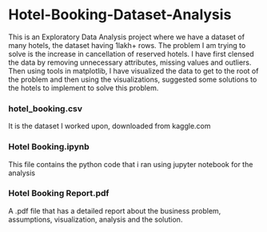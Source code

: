 # Hotel-Booking-Dataset-Analysis
This is an Exploratory Data Analysis project where we have a dataset of many hotels, the dataset having 1lakh+ rows. The problem I am trying to solve is
the increase in cancellation of reserved hotels.
I have first clensed the data by removing unnecessary attributes, missing values and outliers. Then using tools in matplotlib, I have visualized the 
data to get to the root of the problem and then using the visualizations, suggested some solutions to the hotels to implement to solve this problem.

### hotel_booking.csv
It is the dataset I worked upon, downloaded from kaggle.com
### Hotel Booking.ipynb
This file contains the python code that i ran using jupyter notebook for the analysis
### Hotel Booking Report.pdf
A .pdf file that has a detailed report about the business problem, assumptions, visualization, analysis and the solution.
